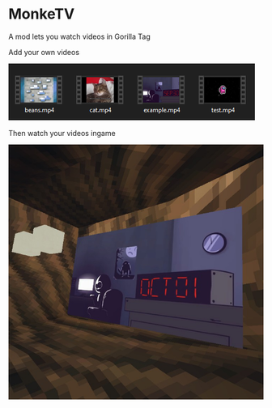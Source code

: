 # MonkeTV
A mod lets you watch videos in Gorilla Tag

Add your own videos

![](GitHub/video_folder_example.png)

Then watch your videos ingame

![](GitHub/ingame_example.jpg)
